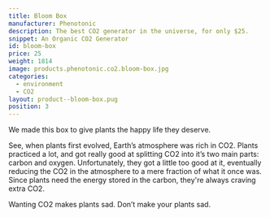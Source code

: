 ```yaml
---
title: Bloom Box
manufacturer: Phenotonic
description: The best CO2 generator in the universe, for only $25.
snippet: An Organic CO2 Generator
id: bloom-box
price: 25
weight: 1814
image: products.phenotonic.co2.bloom-box.jpg
categories:
  - environment
  - CO2
layout: product--bloom-box.pug
position: 3
---
```


We made this box to give plants the happy life they deserve.

See, when plants first evolved, Earth’s atmosphere was rich in CO2. Plants practiced a lot, and got really good at splitting CO2 into it’s two main parts: carbon and oxygen. Unfortunately, they got a little too good at it, eventually reducing the CO2 in the atmosphere to a mere fraction of what it once was. Since plants need the energy stored in the carbon, they're always craving extra CO2.

Wanting CO2 makes plants sad. Don’t make your plants sad.
